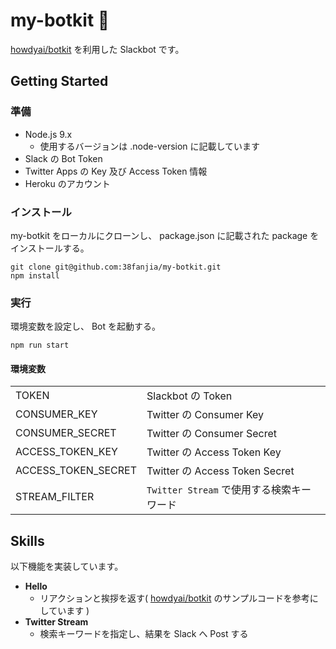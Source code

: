 # my-botkit 🤖

[howdyai/botkit](https://github.com/howdyai/botkit) を利用した Slackbot です。

## Getting Started

### 準備

* Node.js 9.x
  * 使用するバージョンは .node-version に記載しています
* Slack の Bot Token
* Twitter Apps の Key 及び Access Token 情報
* Heroku のアカウント

### インストール

my-botkit をローカルにクローンし、 package.json に記載された package をインストールする。

```
git clone git@github.com:38fanjia/my-botkit.git
npm install
```

### 実行

環境変数を設定し、 Bot を起動する。

```
npm run start
```

#### 環境変数

| | |
|---|---|
| TOKEN | Slackbot の Token |
| CONSUMER_KEY | Twitter の Consumer Key |
| CONSUMER_SECRET | Twitter の Consumer Secret|
| ACCESS_TOKEN_KEY | Twitter の Access Token Key |
| ACCESS_TOKEN_SECRET | Twitter の Access Token Secret |
| STREAM_FILTER | `Twitter Stream` で使用する検索キーワード |


## Skills

以下機能を実装しています。

* **Hello**
  * リアクションと挨拶を返す( [howdyai/botkit](https://github.com/howdyai/botkit) のサンプルコードを参考にしています )
* **Twitter Stream**
  * 検索キーワードを指定し、結果を Slack へ Post する
